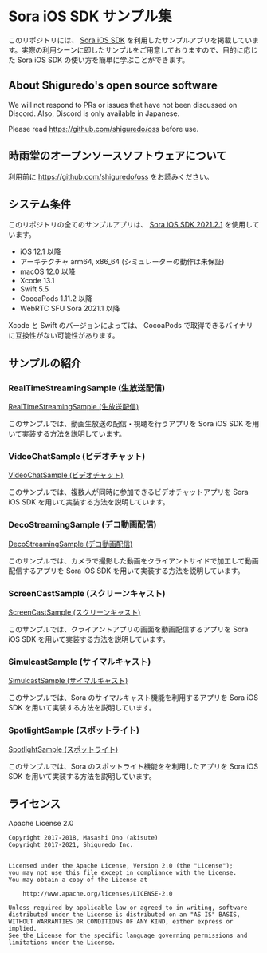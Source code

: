 # Sora iOS SDK サンプル集

このリポジトリには、 [Sora iOS SDK](https://github.com/shiguredo/sora-ios-sdk) を利用したサンプルアプリを掲載しています。実際の利用シーンに即したサンプルをご用意しておりますので、目的に応じた Sora iOS SDK の使い方を簡単に学ぶことができます。

## About Shiguredo's open source software

We will not respond to PRs or issues that have not been discussed on Discord. Also, Discord is only available in Japanese.

Please read https://github.com/shiguredo/oss before use.

## 時雨堂のオープンソースソフトウェアについて

利用前に https://github.com/shiguredo/oss をお読みください。

## システム条件

このリポジトリの全てのサンプルアプリは、 [Sora iOS SDK 2021.2.1](https://github.com/shiguredo/sora-ios-sdk/releases/tag/2021.2.1) を使用しています。

- iOS 12.1 以降
- アーキテクチャ arm64, x86_64 (シミュレーターの動作は未保証)
- macOS 12.0 以降
- Xcode 13.1
- Swift 5.5
- CocoaPods 1.11.2 以降
- WebRTC SFU Sora 2021.1 以降

Xcode と Swift のバージョンによっては、 CocoaPods で取得できるバイナリに互換性がない可能性があります。

## サンプルの紹介

### RealTimeStreamingSample (生放送配信)

[RealTimeStreamingSample (生放送配信)](/RealTimeStreamingSample)

このサンプルでは、動画生放送の配信・視聴を行うアプリを Sora iOS SDK を用いて実装する方法を説明しています。

### VideoChatSample (ビデオチャット)

[VideoChatSample (ビデオチャット)](/VideoChatSample)

このサンプルでは、複数人が同時に参加できるビデオチャットアプリを Sora iOS SDK を用いて実装する方法を説明しています。

### DecoStreamingSample (デコ動画配信)

[DecoStreamingSample (デコ動画配信)](/DecoStreamingSample)

このサンプルでは、カメラで撮影した動画をクライアントサイドで加工して動画配信するアプリを Sora iOS SDK を用いて実装する方法を説明しています。

### ScreenCastSample (スクリーンキャスト)

[ScreenCastSample (スクリーンキャスト)](/ScreenCastSample)

このサンプルでは、クライアントアプリの画面を動画配信するアプリを Sora iOS SDK を用いて実装する方法を説明しています。

### SimulcastSample (サイマルキャスト)

[SimulcastSample (サイマルキャスト)](/SimulcastSample)

このサンプルでは、Sora のサイマルキャスト機能を利用するアプリを Sora iOS SDK を用いて実装する方法を説明しています。

### SpotlightSample (スポットライト)

[SpotlightSample (スポットライト)](/SpotlightSample)

このサンプルでは、Sora のスポットライト機能をを利用したアプリを Sora iOS SDK を用いて実装する方法を説明しています。

## ライセンス

Apache License 2.0

```
Copyright 2017-2018, Masashi Ono (akisute)
Copyright 2017-2021, Shiguredo Inc.


Licensed under the Apache License, Version 2.0 (the "License");
you may not use this file except in compliance with the License.
You may obtain a copy of the License at

    http://www.apache.org/licenses/LICENSE-2.0

Unless required by applicable law or agreed to in writing, software
distributed under the License is distributed on an "AS IS" BASIS,
WITHOUT WARRANTIES OR CONDITIONS OF ANY KIND, either express or implied.
See the License for the specific language governing permissions and
limitations under the License.
```
